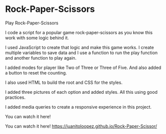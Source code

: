 # Rock-Paper-Scissors
Play Rock-Paper-Scissors

I code a script for a popular game rock-paper-scissors as you know this work with some logic behind it.

I used JavaScript to create that logic and make this game works. I create multiple variables to save data and I use a function to run the play function and another function to play again.

I added modes for player like Two of Three or Three of Five. And also added a button to reset the counting.

I also used HTML to build the root and CSS for the styles.

I added three pictures of each option and added styles. All this using good practices.

I added media queries to create a responsive experience in this project.

You can watch it here!

You can watch it here! https://juanitoloopez.github.io/Rock-Paper-Scissor/
